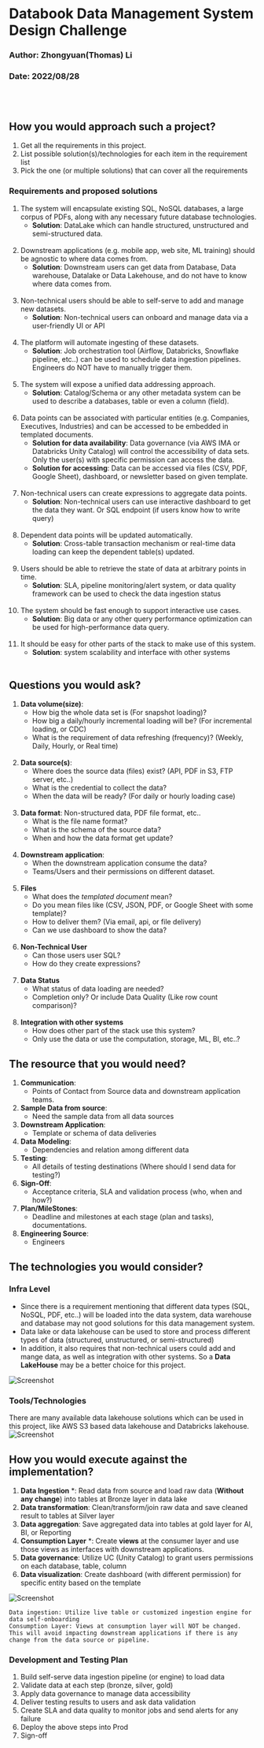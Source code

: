 # Databook Data Management System Design Challenge

### Author: Zhongyuan(Thomas) Li
### Date: 2022/08/28
<br><br/>
## How you would approach such a project?

1. Get all the requirements in this project.
2. List possible solution(s)/technologies for each item in the requirement list
3. Pick the one (or multiple solutions) that can cover all the requirements

### Requirements and proposed solutions
1. The system will encapsulate existing SQL, NoSQL databases, a large corpus of PDFs, along with any necessary future database technologies.
   - **Solution**: DataLake which can handle structured, unstructured and semi-structured data.
<br><br/>
2. Downstream applications (e.g. mobile app, web site, ML training) should be agnostic to where data comes from.
   - **Solution**: Downstream users can get data from Database, Data warehouse, Datalake or Data Lakehouse, and do not have to know where data comes from.
<br><br/>
3. Non-technical users should be able to self-serve to add and manage new datasets.
   - **Solution**: Non-technical users can onboard and manage data via a user-friendly UI or API 
<br><br/>
4. The platform will automate ingesting of these datasets.
   - **Solution**: Job orchestration tool (Airflow, Databricks, Snowflake pipeline, etc..) can be used to schedule data ingestion pipelines. Engineers do NOT have to manually trigger them.
<br><br/>
5. The system will expose a unified data addressing approach.
   - **Solution**: Catalog/Schema or any other metadata system can be used to describe a databases, table or even a column (field).
<br><br/>
6. Data points can be associated with particular entities (e.g. Companies, Executives, Industries) and can be accessed to be embedded in templated documents.
   - **Solution for data availability**: Data governance (via AWS IMA or Databricks Unity Catalog) will control the accessibility of data sets. Only the user(s) with specific permission can access the data. 
   - **Solution for accessing**: Data can be accessed via files (CSV, PDF, Google Sheet), dashboard, or newsletter based on given template.
<br><br/>
7. Non-technical users can create expressions to aggregate data points.
   - **Solution**: Non-technical users can use interactive dashboard to get the data they want. Or SQL endpoint (if users know how to write query)
<br><br/>
8. Dependent data points will be updated automatically.
   - **Solution**: Cross-table transaction mechanism or real-time data loading can keep the dependent table(s) updated.
<br><br/>
9. Users should be able to retrieve the state of data at arbitrary points in time.
   - **Solution**: SLA, pipeline monitoring/alert system, or data quality framework can be used to check the data ingestion status
<br><br/>
10. The system should be fast enough to support interactive use cases.
    - **Solution**: Big data or any other query performance optimization can be used for high-performance data query.
<br><br/>
11. It should be easy for other parts of the stack to make use of this system.
    - **Solution**: system scalability and interface with other systems
<br><br/>

## Questions you would ask?
1. **Data volume(size)**: 
   - How big the whole data set is (For snapshot loading)?
   - How big a daily/hourly incremental loading will be? (For incremental loading, or CDC) 
   - What is the requirement of data refreshing (frequency)? (Weekly, Daily, Hourly, or Real time)
<br><br/>
2. **Data source(s)**:
   - Where does the source data (files) exist? (API, PDF in S3, FTP server, etc..)
   - What is the credential to collect the data?
   - When the data will be ready? (For daily or hourly loading case)
<br><br/>
3. **Data format**: Non-structured data, PDF file format, etc..
   - What is the file name format?
   - What is the schema of the source data?
   - When and how the data format get update?
<br><br/>
4. **Downstream application**:
   - When the downstream application consume the data?
   - Teams/Users and their permissions on different dataset.
<br><br/>
5. **Files**
   - What does the *templated document* mean? 
   - Do you mean files like (CSV, JSON, PDF, or Google Sheet with some template)? 
   - How to deliver them? (Via email, api, or file delivery) 
   - Can we use dashboard to show the data?
<br><br/>
6. **Non-Technical User**
   - Can those users user SQL?
   - How do they create expressions? 
<br><br/>
7. **Data Status**
   - What status of data loading are needed?
   - Completion only? Or include Data Quality (Like row count comparison)?
<br><br/>
8. **Integration with other systems**
   - How does other part of the stack use this system?
   - Only use the data or use the computation, storage, ML, BI, etc..?

## The resource that you would need?
1. **Communication**: 
   - Points of Contact from Source data and downstream application teams.
2. **Sample Data from source**:
   - Need the sample data from all data sources
3. **Downstream Application**:
   - Template or schema of data deliveries
4. **Data Modeling**: 
   - Dependencies and relation among different data
5. **Testing**: 
   - All details of testing destinations (Where should I send data for testing?)
6. **Sign-Off**: 
   - Acceptance criteria, SLA and validation process (who, when and how?)
7. **Plan/MileStones**:
   - Deadline and milestones at each stage (plan and tasks), documentations.
8. **Engineering Source**: 
   - Engineers

## The technologies you would consider?
### Infra Level
   - Since there is a requirement mentioning that different data types (SQL, NoSQL, PDF, etc..) will be loaded into the data system, data warehouse and database may not good solutions for this data management system.
   - Data lake or data lakehouse can be used to store and process different types of data (structured, unstructured, or semi-structured)
   - In addition, it also requires that non-technical users could add and mange data, as well as integration with other systems. So a **Data LakeHouse** may be a better choice for this project. 

![Screenshot](infra.png)

### Tools/Technologies
There are many available data lakehouse solutions which can be used in this project, like AWS S3 based data lakehouse and Databricks lakehouse. 
![Screenshot](datalakehouse.png)


## How you would execute against the implementation?
1. **Data Ingestion** *: Read data from source and load raw data (**Without any change**) into tables at Bronze layer in data lake
2. **Data transformation**: Clean/transform/join raw data and save cleaned result to tables at Silver layer
3. **Data aggregation**: Save aggregated data into tables at gold layer for AI, BI, or Reporting
4. **Consumption Layer** *: Create **views** at the consumer layer and use those views as interfaces with downstream applications. 
5. **Data governance**: Utilize UC (Unity Catalog) to grant users permissions on each database, table, column
6. **Data visualization**: Create dashboard (with different permission) for specific entity based on the template

![Screenshot](tablelayers.png)


````commandline
Data ingestion: Utilize live table or customized ingestion engine for data self-onboarding
Consumption Layer: Views at consumption layer will NOT be changed. This will avoid impacting downstream applications if there is any change from the data source or pipeline. 
````
### Development and Testing Plan
1. Build self-serve data ingestion pipeline (or engine) to load data
2. Validate data at each step (bronze, silver, gold)
3. Apply data governance to manage data accessibility
4. Deliver testing results to users and ask data validation
5. Create SLA and data quality to monitor jobs and send alerts for any failure
6. Deploy the above steps into Prod
7. Sign-off
